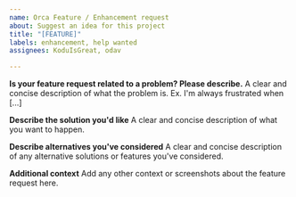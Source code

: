 ```yaml
---
name: Orca Feature / Enhancement request
about: Suggest an idea for this project
title: "[FEATURE]"
labels: enhancement, help wanted
assignees: KoduIsGreat, odav

---
```


**Is your feature request related to a problem? Please describe.**
A clear and concise description of what the problem is. Ex. I'm always frustrated when [...]

**Describe the solution you'd like**
A clear and concise description of what you want to happen.

**Describe alternatives you've considered**
A clear and concise description of any alternative solutions or features you've considered.

**Additional context**
Add any other context or screenshots about the feature request here.
